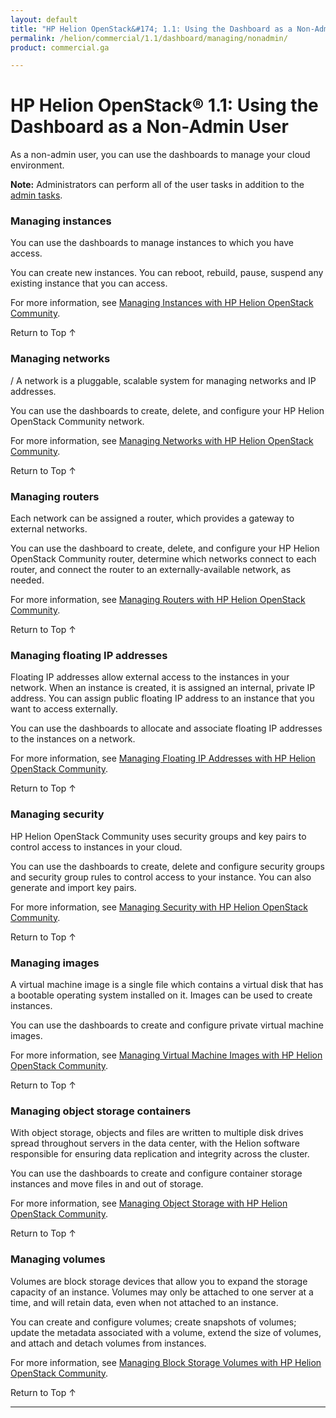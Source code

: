 ```yaml
---
layout: default
title: "HP Helion OpenStack&#174; 1.1: Using the Dashboard as a Non-Admin User"
permalink: /helion/commercial/1.1/dashboard/managing/nonadmin/
product: commercial.ga

---
```

<!--PUBLISHED-->

<script>

function PageRefresh {
onLoad="window.refresh"
}

PageRefresh();

</script>

<!--
<p style="font-size: small;"> <a href="/helion/commercial/1.1/ga1/install/">&#9664; PREV</a> | <a href="/helion/commercial/1.1/ga1/install-overview/">&#9650; UP</a> | <a href="/helion/commercial/1.1/ga1/">NEXT &#9654;</a></p> 
-->

# HP Helion OpenStack&#174; 1.1: Using the Dashboard as a Non-Admin User 

As a non-admin user, you can use the dashboards to manage your cloud environment.

**Note:** Administrators can perform all of the user tasks in addition to the <a href="/helion/commercial/1.1/dashboard/managing/admin/">admin tasks</a>.

### Managing instances ###

You can use the dashboards to manage instances to which you have access. 

You can create new instances. You can reboot, rebuild, pause, suspend any existing instance that you can access.

For more information, see <a href="/helion/commercial/1.1/dashboard/managing/instances/users/">Managing Instances with HP Helion OpenStack Community</a>.

<a href="#top" style="padding:14px 0px 14px 0px; text-decoration: none;"> Return to Top &#8593; </a>


### Managing networks ###
/
A network is a pluggable, scalable system for managing networks and IP addresses.

You can use the dashboards to create, delete, and configure your HP Helion OpenStack Community network. 

For more information, see <a href="/helion/commercial/1.1/dashboard/managing/networks/">Managing Networks with HP Helion OpenStack Community</a>.

<a href="#top" style="padding:14px 0px 14px 0px; text-decoration: none;"> Return to Top &#8593; </a>


### Managing routers ###

Each network can be assigned a router, which provides a gateway to external networks. 

You can use the dashboard to create, delete, and configure your HP Helion OpenStack Community router, determine which networks connect to each router, and connect the router to an externally-available network, as needed.

For more information, see <a href="/helion/commercial/1.1/dashboard/managing/routers/">Managing Routers with HP Helion OpenStack Community</a>.

<a href="#top" style="padding:14px 0px 14px 0px; text-decoration: none;"> Return to Top &#8593; </a>


### Managing floating IP addresses ###

Floating IP addresses allow external access to the instances in your network. When an instance is created, it is assigned an internal, private IP address. You can assign public floating IP address to an instance that you want to access externally.

You can use the dashboards to allocate and associate floating IP addresses to the instances on a network.

For more information, see <a href="/helion/commercial/1.1/dashboard/managing/ipaddresses/">Managing Floating IP Addresses with HP Helion OpenStack Community</a>.

<a href="#top" style="padding:14px 0px 14px 0px; text-decoration: none;"> Return to Top &#8593; </a>


### Managing security ###

HP Helion OpenStack Community uses security groups and key pairs to control access to instances in your cloud.

You can use the dashboards to create, delete and configure security groups and security group rules to control access to your instance. You can also generate and import key pairs.

For more information, see <a href="/helion/commercial/1.1/dashboard/managing/security/">Managing Security with HP Helion OpenStack Community</a>.

<a href="#top" style="padding:14px 0px 14px 0px; text-decoration: none;"> Return to Top &#8593; </a>


### Managing images ###

A virtual machine image is a single file which contains a virtual disk that has a bootable operating system installed on it. Images can be used to create instances.

You can use the dashboards to create and configure private virtual machine images.

For more information, see <a href="/helion/commercial/1.1/dashboard/managing/images/">Managing Virtual Machine Images with HP Helion OpenStack Community</a>.

<a href="#top" style="padding:14px 0px 14px 0px; text-decoration: none;"> Return to Top &#8593; </a>

### Managing object storage containers ###

With object storage, objects and files are written to multiple disk drives spread throughout servers in the data center, with the Helion software responsible for ensuring data replication and integrity across the cluster. 

You can use the dashboards to create and configure container storage instances and move files in and out of storage.

For more information, see <a href="/helion/commercial/1.1/dashboard/managing/objects/">Managing Object Storage with HP Helion OpenStack Community</a>.

<a href="#top" style="padding:14px 0px 14px 0px; text-decoration: none;"> Return to Top &#8593; </a>


### Managing volumes ###

Volumes are block storage devices that allow you to expand the storage capacity of an instance. Volumes may only be attached to one server at a time, and will retain data, even when not attached to an instance. 

You can create and configure volumes; create snapshots of volumes; update the metadata associated with a volume, extend the size of volumes, and attach and detach volumes from instances.

For more information, see <a href="/helion/commercial/1.1/dashboard/managing/volumes/">Managing Block Storage Volumes with HP Helion OpenStack Community</a>.

<a href="#top" style="padding:14px 0px 14px 0px; text-decoration: none;"> Return to Top &#8593; </a>


----
